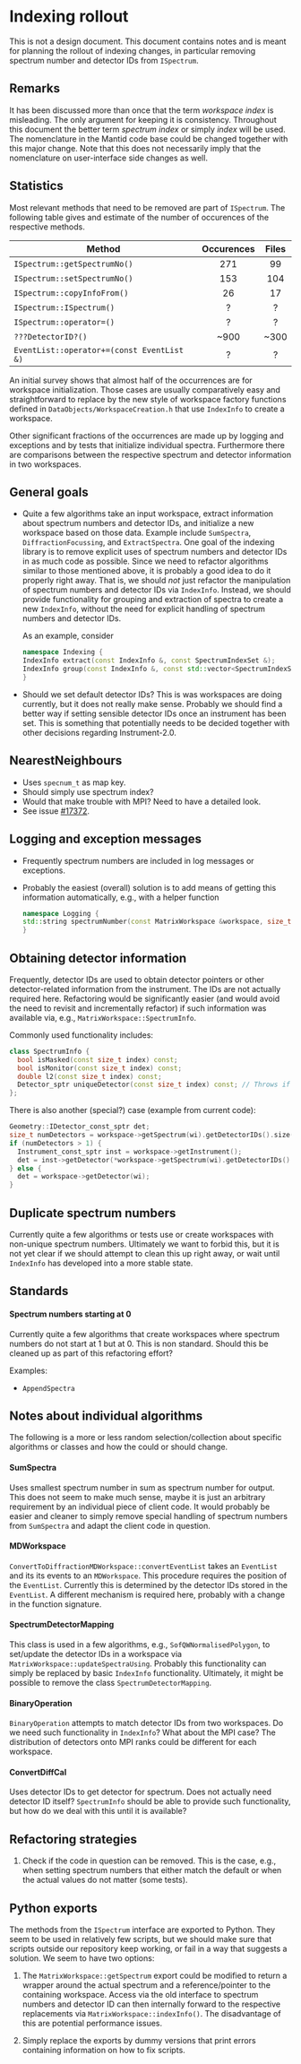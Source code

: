 # Indexing rollout

This is not a design document.
This document contains notes and is meant for planning the rollout of indexing changes, in particular removing spectrum number and detector IDs from `ISpectrum`.

## Remarks

It has been discussed more than once that the term *workspace index* is misleading.
The only argument for keeping it is consistency.
Throughout this document the better term *spectrum index* or simply *index* will be used.
The nomenclature in the Mantid code base could be changed together with this major change.
Note that this does not necessarily imply that the nomenclature on user-interface side changes as well.

## Statistics

Most relevant methods that need to be removed are part of `ISpectrum`.
The following table gives and estimate of the number of occurences of the respective methods.

| Method        | Occurences | Files  |
| ------------- |:-------------:|:-----:|
| `ISpectrum::getSpectrumNo()` | 271 | 99 |
| `ISpectrum::setSpectrumNo()` | 153 | 104 |
| `ISpectrum::copyInfoFrom()` | 26 | 17 |
| `ISpectrum::ISpectrum()` | ? | ? |
| `ISpectrum::operator=()` | ? | ? |
| `???DetectorID?()` | ~900 | ~300 |
| `EventList::operator+=(const EventList &)` | ? | ? |

An initial survey shows that almost half of the occurrences are for workspace initialization.
Those cases are usually comparatively easy and straightforward to replace by the new style of workspace factory functions defined in `DataObjects/WorkspaceCreation.h` that use `IndexInfo` to create a workspace.

Other significant fractions of the occurrences are made up by logging and exceptions and by tests that initialize individual spectra.
Furthermore there are comparisons between the respective spectrum and detector information in two workspaces.


## General goals

- Quite a few algorithms take an input workspace, extract information about spectrum numbers and detector IDs, and initialize a new workspace based on those data. Example include `SumSpectra`, `DiffractionFocussing`, and `ExtractSpectra`.
  One goal of the indexing library is to remove explicit uses of spectrum numbers and detector IDs in as much code as possible.
  Since we need to refactor algorithms similar to those mentioned above, it is probably a good idea to do it properly right away.
  That is, we should *not* just refactor the manipulation of spectrum numbers and detector IDs via `IndexInfo`.
  Instead, we should provide functionality for grouping and extraction of spectra to create a new `IndexInfo`, without the need for explicit handling of spectrum numbers and detector IDs.

  As an example, consider

  ```cpp
  namespace Indexing {
  IndexInfo extract(const IndexInfo &, const SpectrumIndexSet &);
  IndexInfo group(const IndexInfo &, const std::vector<SpectrumIndexSet> &);
  }
  ```

- Should we set default detector IDs?
  This is was workspaces are doing currently, but it does not really make sense.
  Probably we should find a better way if setting sensible detector IDs once an instrument has been set.
  This is something that potentially needs to be decided together with other decisions regarding Instrument-2.0.


## NearestNeighbours

- Uses `specnum_t` as map key.
- Should simply use spectrum index?
- Would that make trouble with MPI? Need to have a detailed look.
- See issue [#17372](https://github.com/mantidproject/mantid/issues/17372).


## Logging and exception messages

- Frequently spectrum numbers are included in log messages or exceptions.

- Probably the easiest (overall) solution is to add means of getting this information automatically, e.g., with a helper function

  ```cpp
  namespace Logging {
  std::string spectrumNumber(const MatrixWorkspace &workspace, size_t index);
  }
  ```

## Obtaining detector information

Frequently, detector IDs are used to obtain detector pointers or other detector-related information from the instrument.
The IDs are not actually required here.
Refactoring would be significantly easier (and would avoid the need to revisit and incrementally refactor) if such information was available via, e.g., `MatrixWorkspace::SpectrumInfo`.

Commonly used functionality includes:

```cpp
class SpectrumInfo {
  bool isMasked(const size_t index) const;
  bool isMonitor(const size_t index) const;
  double l2(const size_t index) const;
  Detector_sptr uniqueDetector(const size_t index) const; // Throws if no or more than 1 detector
};
```

There is also another (special?) case (example from current code):

```cpp
Geometry::IDetector_const_sptr det;
size_t numDetectors = workspace->getSpectrum(wi).getDetectorIDs().size();
if (numDetectors > 1) {
  Instrument_const_sptr inst = workspace->getInstrument();
  det = inst->getDetector(*workspace->getSpectrum(wi).getDetectorIDs().begin());
} else {
  det = workspace->getDetector(wi);
}
```

## Duplicate spectrum numbers

Currently quite a few algorithms or tests use or create workspaces with non-unique spectrum numbers.
Ultimately we want to forbid this, but it is not yet clear if we should attempt to clean this up right away, or wait until `IndexInfo` has developed into a more stable state.


## Standards

#### Spectrum numbers starting at 0

Currently quite a few algorithms that create workspaces where spectrum numbers do not start at 1 but at 0.
This is non standard.
Should this be cleaned up as part of this refactoring effort?

Examples:

- `AppendSpectra`


## Notes about individual algorithms

The following is a more or less random selection/collection about specific algorithms or classes and how the could or should change.

#### SumSpectra

Uses smallest spectrum number in sum as spectrum number for output.
This does not seem to make much sense, maybe it is just an arbitrary requirement by an individual piece of client code.
It would probably be easier and cleaner to simply remove special handling of spectrum numbers from `SumSpectra` and adapt the client code in question.

#### MDWorkspace

`ConvertToDiffractionMDWorkspace::convertEventList` takes an `EventList` and its its events to an `MDWorkspace`.
This procedure requires the position of the `EventList`.
Currently this is determined by the detector IDs stored in the `EventList`.
A different mechanism is required here, probably with a change in the function signature.

#### SpectrumDetectorMapping

This class is used in a few algorithms, e.g., `SofQWNormalisedPolygon`, to set/update the detector IDs in a workspace via `MatrixWorkspace::updateSpectraUsing`.
Probably this functionality can simply be replaced by basic `IndexInfo` functionality.
Ultimately, it might be possible to remove the class `SpectrumDetectorMapping`.

#### BinaryOperation

`BinaryOperation` attempts to match detector IDs from two workspaces.
Do we need such functionality in `IndexInfo`?
What about the MPI case?
The distribution of detectors onto MPI ranks could be different for each workspace.

#### ConvertDiffCal

Uses detector IDs to get detector for spectrum.
Does not actually need detector ID itself?
`SpectrumInfo` should be able to provide such functionality, but how do we deal with this until it is available?


## Refactoring strategies

1. Check if the code in question can be removed. This is the case, e.g., when setting spectrum numbers that either match the default or when the actual values do not matter (some tests).


## Python exports

The methods from the `ISpectrum` interface are exported to Python.
They seem to be used in relatively few scripts, but we should make sure that scripts outside our repository keep working, or fail in a way that suggests a solution.
We seem to have two options:

1. The `MatrixWorkspace::getSpectrum` export could be modified to return a wrapper around the actual spectrum and a reference/pointer to the containing workspace.
  Access via the old interface to spectrum numbers and detector ID can then internally forward to the respective replacements via `MatrixWorkspace::indexInfo()`.
  The disadvantage of this are potential performance issues.

2. Simply replace the exports by dummy versions that print errors containing information on how to fix scripts.
